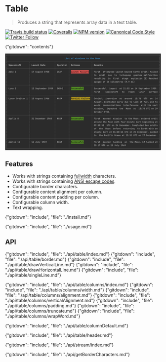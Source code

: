# Table

> Produces a string that represents array data in a text table.

[![Travis build status](http://img.shields.io/travis/gajus/table/master.svg?style=flat-square)](https://travis-ci.org/gajus/table)
[![Coveralls](https://img.shields.io/coveralls/gajus/table.svg?style=flat-square)](https://coveralls.io/github/gajus/table)
[![NPM version](http://img.shields.io/npm/v/table.svg?style=flat-square)](https://www.npmjs.org/package/table)
[![Canonical Code Style](https://img.shields.io/badge/code%20style-canonical-blue.svg?style=flat-square)](https://github.com/gajus/canonical)
[![Twitter Follow](https://img.shields.io/twitter/follow/kuizinas.svg?style=social&label=Follow)](https://twitter.com/kuizinas)

{"gitdown": "contents"}

![Demo of table displaying a list of missions to the Moon.](./.README/demo.png)

## Features

* Works with strings containing [fullwidth](https://en.wikipedia.org/wiki/Halfwidth_and_fullwidth_forms) characters.
* Works with strings containing [ANSI escape codes](https://en.wikipedia.org/wiki/ANSI_escape_code).
* Configurable border characters.
* Configurable content alignment per column.
* Configurable content padding per column.
* Configurable column width.
* Text wrapping.

{"gitdown": "include", "file": "./install.md"}

{"gitdown": "include", "file": "./usage.md"}

## API

{"gitdown": "include", "file": "./api/table/index.md"}
{"gitdown": "include", "file": "./api/table/border.md"}
{"gitdown": "include", "file": "./api/table/drawVerticalLine.md"}
{"gitdown": "include", "file": "./api/table/drawHorizontalLine.md"}
{"gitdown": "include", "file": "./api/table/singleLine.md"}

{"gitdown": "include", "file": "./api/table/columns/index.md"}
{"gitdown": "include", "file": "./api/table/columns/width.md"}
{"gitdown": "include", "file": "./api/table/columns/alignment.md"}
{"gitdown": "include", "file": "./api/table/columns/verticalAlignment.md"}
{"gitdown": "include", "file": "./api/table/columns/padding.md"}
{"gitdown": "include", "file": "./api/table/columns/truncate.md"}
{"gitdown": "include", "file": "./api/table/columns/wrapWord.md"}

{"gitdown": "include", "file": "./api/table/columnDefault.md"}

{"gitdown": "include", "file": "./api/table/header.md"}

{"gitdown": "include", "file": "./api/stream/index.md"}

{"gitdown": "include", "file": "./api/getBorderCharacters.md"}
